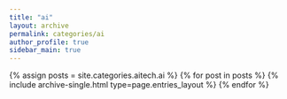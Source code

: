 ```yaml
---
title: "ai"
layout: archive
permalink: categories/ai
author_profile: true
sidebar_main: true
---
```



{% assign posts = site.categories.aitech.ai %}
{% for post in posts %} {% include archive-single.html type=page.entries_layout %} {% endfor %}